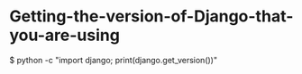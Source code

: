 # Getting-the-version-of-Django-that-you-are-using
$  python -c "import django; print(django.get_version())"

